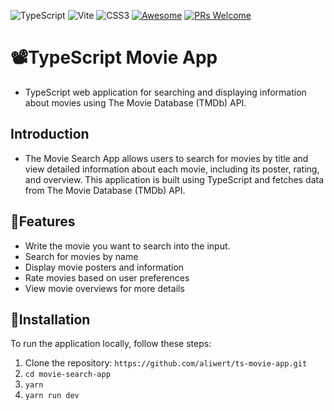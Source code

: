 ![TypeScript](https://img.shields.io/badge/typescript-%23007ACC.svg?style=for-the-badge&logo=typescript&logoColor=white)
![Vite](https://img.shields.io/badge/vite-%23646CFF.svg?style=for-the-badge&logo=vite&logoColor=white)
![CSS3](https://img.shields.io/badge/css3-%231572B6.svg?style=for-the-badge&logo=css3&logoColor=white)
[![Awesome](https://awesome.re/badge-flat2.svg)](https://github.com/zbetcheckin/Security_list)
[![PRs Welcome](https://img.shields.io/badge/PRs-welcome-brightgreen.svg?style=flat-square)](http://makeapullrequest.com)



#  📽️TypeScript Movie App
- TypeScript web application for searching and displaying information about movies using The Movie Database (TMDb) API.
## Introduction
- The Movie Search App allows users to search for movies by title and view detailed information about each movie, including its poster, rating, and overview. This application is built using TypeScript and fetches data from The Movie Database (TMDb) API.

## 🤖Features 

- Write the movie you want to search into the input.
- Search for movies by name
- Display movie posters and information
- Rate movies based on user preferences
- View movie overviews for more details

## 👻Installation

To run the application locally, follow these steps:

1. Clone the repository: `https://github.com/aliwert/ts-movie-app.git`
2. `cd movie-search-app`
3. `yarn`
4. `yarn run dev`




